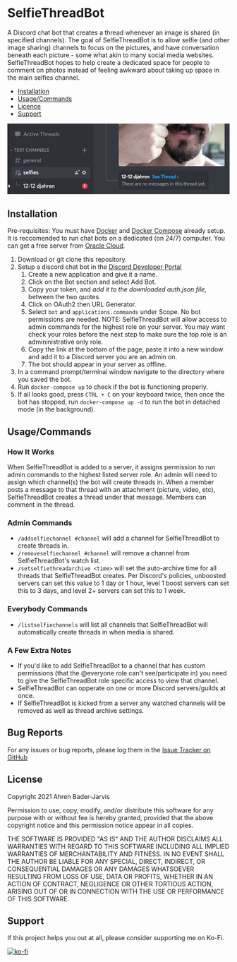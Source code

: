# SelfieThreadBot

A Discord chat bot that creates a thread whenever an image is shared (in specified channels). The goal of SelfieThreadBot is to allow selfie (and other image sharing) channels to focus on the pictures, and have conversation beneath each picture - some what akin to many social media websites. SelfieThreadBot hopes to help create a dedicated space for people to comment on photos instead of feeling awkward about taking up space in the main selfies channel.

- [Installation](#installation)
- [Usage/Commands](#usagecommands)
- [Licence](#license)
- [Support](#support)

![SelfieThreadBot in a Discord server](https://raw.githubusercontent.com/djahren/SelfieThreadBot/master/docs/images/demo.jpg)

## Installation
Pre-requisites: You must have [Docker](https://docs.docker.com/get-docker/) and [Docker Compose](https://docs.docker.com/compose/install/) already setup. It is reccomended to run chat bots on a dedicated (on 24/7) computer. You can get a free server from [Oracle Cloud](https://www.oracle.com/cloud/free/).
1. Download or git clone this repository. 
2. Setup a discord chat bot in the [Discord Developer Portal](https://discord.com/developers/applications)
    1. Create a new application and give it a name.
    2. Click on the Bot section and select Add Bot.
    3. Copy your token, and *add it to the downloaded auth.json file*, between the two quotes.
    4. Click on OAuth2 then URL Generator.
    5. Select `bot` and `applications.commands` under Scope. No bot permissions are needed.
    NOTE: SelfieThreadBot will allow access to admin commands for the highest role on your server. You may want check your roles before the next step to make sure the top role is an admininistrative only role. 
    7. Copy the link at the bottom of the page, paste it into a new window and add it to a Discord server you are an admin on. 
    8. The bot should appear in your server as offline. 
3. In a command prompt/terminal window navigate to the directory where you saved the bot.
4. Run `docker-compose up` to check if the bot is functioning properly. 
5. If all looks good, press `CTRL + C` on your keyboard twice, then once the bot has stopped, run `docker-compose up -d` to run the bot in detached mode (in the background).

## Usage/Commands
### How It Works
When SelfieThreadBot is added to a server, it assigns permission to run admin commands to the highest listed server role. An admin will need to assign which channel(s) the bot will create threads in. When a member posts a message to that thread with an attachment (picture, video, etc), SelfieThreadBot creates a thread under that message. Members can comment in the thread. 
### Admin Commands
- `/addselfiechannel #channel` will add a channel for SelfieThreadBot to create threads in.
- `/removeselfiechannel #channel` will remove a channel from SelfieThreadBot's watch list.
- `/setselfiethreadarchive <time>` will set the auto-archive time for all threads that SelfieThreadBot creates. Per Discord's policies, unboosted servers can set this value to 1 day or 1 hour, level 1 boost servers can set this to 3 days, and level 2+ servers can set this to 1 week.
### Everybody Commands
- `/listselfiechannels` will list all channels that SelfieThreadBot will automatically create threads in when media is shared.
### A Few Extra Notes
- If you'd like to add SelfieThreadBot to a channel that has custom permissions (that the @everyone role can't see/participate in) you need to give the SelfieThreadBot role specific access to view that channel.
- SelfieThreadBot can opperate on one or more Discord servers/guilds at once. 
- If SelfieThreadBot is kicked from a server any watched channels will be removed as well as thread archive settings.
## Bug Reports
For any issues or bug reports, please log them in the [Issue Tracker on GitHub](https://github.com/djahren/SelfieThreadBot/issues)

## License
Copyright 2021 Ahren Bader-Jarvis

Permission to use, copy, modify, and/or distribute this software for any purpose with or without fee is hereby granted, provided that the above copyright notice and this permission notice appear in all copies.

THE SOFTWARE IS PROVIDED "AS IS" AND THE AUTHOR DISCLAIMS ALL WARRANTIES WITH REGARD TO THIS SOFTWARE INCLUDING ALL IMPLIED WARRANTIES OF MERCHANTABILITY AND FITNESS. IN NO EVENT SHALL THE AUTHOR BE LIABLE FOR ANY SPECIAL, DIRECT, INDIRECT, OR CONSEQUENTIAL DAMAGES OR ANY DAMAGES WHATSOEVER RESULTING FROM LOSS OF USE, DATA OR PROFITS, WHETHER IN AN ACTION OF CONTRACT, NEGLIGENCE OR OTHER TORTIOUS ACTION, ARISING OUT OF OR IN CONNECTION WITH THE USE OR PERFORMANCE OF THIS SOFTWARE.

## Support
If this project helps you out at all, please consider supporting me on Ko-Fi.

[![ko-fi](https://ko-fi.com/img/githubbutton_sm.svg)](https://ko-fi.com/ahren)

